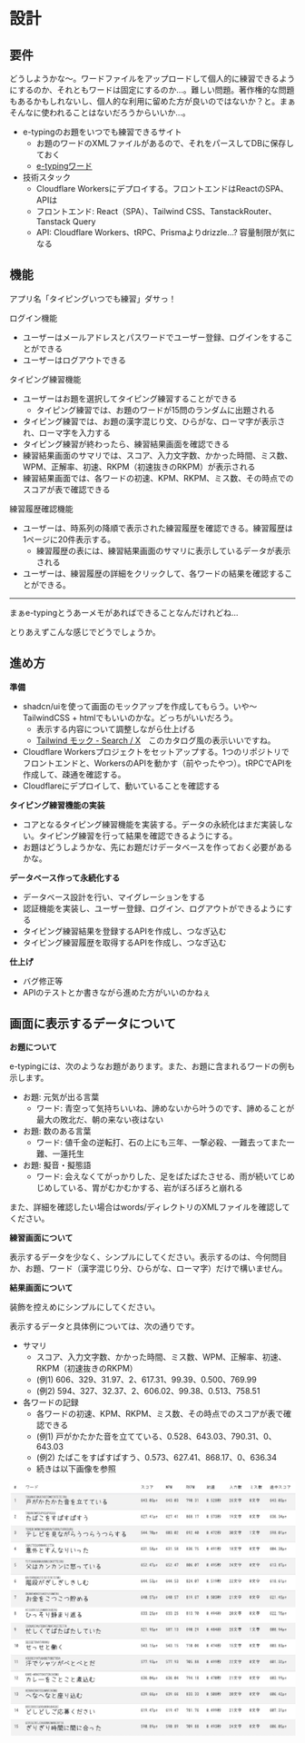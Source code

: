 # 設計

## 要件

どうしようかな〜。ワードファイルをアップロードして個人的に練習できるようにするのか、それともワードは固定にするのか…。難しい問題。著作権的な問題もあるかもしれないし、個人的な利用に留めた方が良いのではないか？と。まぁそんなに使われることはないだろうからいいか…。

- e-typingのお題をいつでも練習できるサイト
    - お題のワードのXMLファイルがあるので、それをパースしてDBに保存しておく
    - [e-typingワード](https://uaaaaaaaa.com/typing/word)
- 技術スタック
    - Cloudflare Workersにデプロイする。フロントエンドはReactのSPA、APIは
    - フロントエンド: React（SPA）、Tailwind CSS、TanstackRouter、Tanstack Query
    - API: Cloudflare Workers、tRPC、Prismaよりdrizzle…? 容量制限が気になる

## 機能

アプリ名「タイピングいつでも練習」ダサっ！

ログイン機能

- ユーザーはメールアドレスとパスワードでユーザー登録、ログインをすることができる
- ユーザーはログアウトできる

タイピング練習機能

- ユーザーはお題を選択してタイピング練習することができる
    - タイピング練習では、お題のワードが15問のランダムに出題される
- タイピング練習では、お題の漢字混じり文、ひらがな、ローマ字が表示され、ローマ字を入力する
- タイピング練習が終わったら、練習結果画面を確認できる
- 練習結果画面のサマリでは、スコア、入力文字数、かかった時間、ミス数、WPM、正解率、初速、RKPM（初速抜きのRKPM）が表示される
- 練習結果画面では、各ワードの初速、KPM、RKPM、ミス数、その時点でのスコアが表で確認できる

練習履歴確認機能

- ユーザーは、時系列の降順で表示された練習履歴を確認できる。練習履歴は1ページに20件表示する。
    - 練習履歴の表には、練習結果画面のサマリに表示しているデータが表示される
- ユーザーは、練習履歴の詳細をクリックして、各ワードの結果を確認することができる。

---

まぁe-typingとうあーメモがあればできることなんだけれどね…

とりあえずこんな感じでどうでしょうか。

## 進め方

**準備**

- shadcn/uiを使って画面のモックアップを作成してもらう。いや〜TailwindCSS + htmlでもいいのかな。どっちがいいだろう。
    - 表示する内容について調整しながら仕上げる
    - [Tailwind モック - Search / X](https://x.com/engineerbasulto/status/1943943580722377064/photo/1)　このカタログ風の表示いいですね。
- Cloudflare Workersプロジェクトをセットアップする。1つのリポジトリでフロントエンドと、WorkersのAPIを動かす（前やったやつ）。tRPCでAPIを作成して、疎通を確認する。
- Cloudflareにデプロイして、動いていることを確認する

**タイピング練習機能の実装**

- コアとなるタイピング練習機能を実装する。データの永続化はまだ実装しない。タイピング練習を行って結果を確認できるようにする。
- お題はどうしようかな、先にお題だけデータベースを作っておく必要があるかな。

**データベース作って永続化する**

- データベース設計を行い、マイグレーションをする
- 認証機能を実装し、ユーザー登録、ログイン、ログアウトができるようにする
- タイピング練習結果を登録するAPIを作成し、つなぎ込む
- タイピング練習履歴を取得するAPIを作成し、つなぎ込む

**仕上げ**

- バグ修正等
- APIのテストとか書きながら進めた方がいいのかねぇ

## 画面に表示するデータについて

**お題について**

e-typingには、次のようなお題があります。また、お題に含まれるワードの例も示します。

- お題: 元気が出る言葉
  - ワード: 青空って気持ちいいね、諦めないから叶うのです、諦めることが最大の敗北だ、朝の来ない夜はない
- お題: 数のある言葉
  - ワード: 値千金の逆転打、石の上にも三年、一撃必殺、一難去ってまた一難、一蓮托生
- お題: 擬音・擬態語
  - ワード: 会えなくてがっかりした、足をばたばたさせる、雨が続いてじめじめしている、胃がむかむかする、岩がぼろぼろと崩れる

また、詳細を確認したい場合はwords/ディレクトリのXMLファイルを確認してください。

**練習画面について**

表示するデータを少なく、シンプルにしてください。表示するのは、今何問目か、お題、ワード（漢字混じり分、ひらがな、ローマ字）だけで構いません。

**結果画面について**

装飾を控えめにシンプルにしてください。

表示するデータと具体例については、次の通りです。

- サマリ
  - スコア、入力文字数、かかった時間、ミス数、WPM、正解率、初速、RKPM（初速抜きのRKPM）
  - (例1) 606、329、31.97、2、617.31、99.39、0.500、769.99
  - (例2) 594、327、32.37、2、606.02、99.38、0.513、758.51
- 各ワードの記録
  - 各ワードの初速、KPM、RKPM、ミス数、その時点でのスコアが表で確認できる
  - (例1) 戸がかたかた音を立てている、0.528、643.03、790.31、0、643.03
  - (例2) たばこをすぱすぱすう、0.573、627.41、868.17、0、636.34
  - 続きは以下画像を参照

![](./images/word-detail-result.jpeg)
